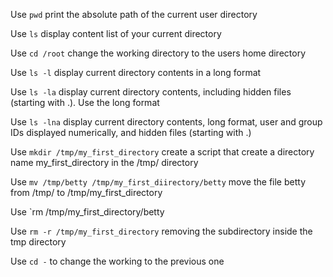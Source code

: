 Use `pwd` print the absolute path of the current user directory

Use `ls` display content list of your current directory

Use `cd /root` change the working directory to the users home directory

Use `ls -l` display current directory contents in a long format

Use `ls -la` display current directory contents, including hidden files (starting with .). Use the long format

Use `ls -lna` display current directory contents, long format, user and group IDs displayed numerically, and hidden files (starting with .)

Use `mkdir /tmp/my_first_directory` create a script that create a directory name my_first_directory in the /tmp/ directory

Use `mv /tmp/betty /tmp/my_first_diirectory/betty` move the file betty from /tmp/ to /tmp/my_first_directory

Use `rm /tmp/my_first_directory/betty

Use `rm -r /tmp/my_first_directory` removing the subdirectory inside the tmp directory

Use `cd -` to change the working to the previous one
